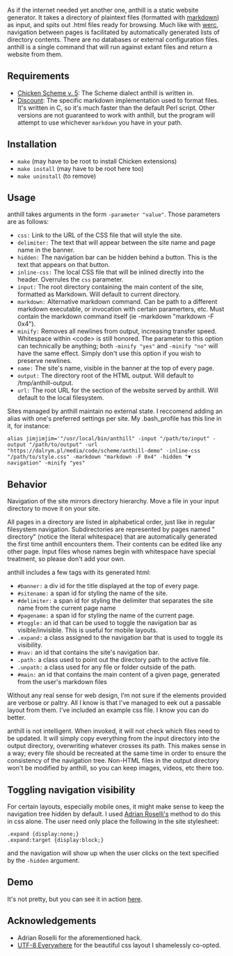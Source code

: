 As if the internet needed yet another one, anthill is a static website generator. It takes a directory of plaintext files (formatted with [markdown](https://daringfireball.net/projects/markdown/syntax)) as input, and spits out .html files ready for browsing. Much like with [werc](http://werc.cat-v.org/), navigation between pages is facilitated by automatically generated lists of directory contents. There are no databases or external configuration files. anthill is a single command that will run against extant files and return a website from them. 

## Requirements

+ [Chicken Scheme v. 5](http://www.call-cc.org/): The Scheme dialect anthill is written in.
+ [Discount](http://www.pell.portland.or.us/~orc/Code/discount/): The specific markdown implementation used to format files. It's written in C, so it's much faster than the default Perl script. Other versions are not guaranteed to work with anthill, but the program will attempt to use whichever ``markdown`` you have in your path.

## Installation

+ `make` (may have to be root to install Chicken extensions)
+ `make install` (may have to be root here too)
+ `make uninstall` (to remove)

## Usage

anthill takes arguments in the form `-parameter "value"`. Those parameters are as follows:

+ `css:` Link to the URL of the CSS file that will style the site.
+ `delimiter:` The text that will appear between the site name and page name in the banner.
+ `hidden:` The navigation bar can be hidden behind a button. This is the text that appears on that button.
+ `inline-css:` The local CSS file that will be inlined directly into the header. Overrules the `css` parameter.
+ `input:` The root directory containing the main content of the site, formatted as Markdown. Will default to current directory.
+ `markdown:` Alternative markdown command. Can be path to a different markdown executable, or invocation with certain paramerters, etc. Must contain the markdown command itself (ie -markdown "markdown -F 0x4").
+ `minify:` Removes all newlines from output, increasing transfer speed. Whitespace within <code\> is still honored. The parameter to this option can technically be anything; both `-minify "yes"` and `-minify "no"` will have the same effect. Simply don't use this option if you wish to preserve newlines.
+ `name:` The site's name, visible in the banner at the top of every page.
+ `output:` The directory root of the HTML output. Will default to /tmp/anthill-output.
+ `url:` The root URL for the section of the website served by anthill. Will default to the local filesystem.

Sites managed by anthill maintain no external state. I reccomend adding an alias with one's preferred settings per site. My .bash_profile has this line in it, for instance:

    alias jimjimjim='"/usr/local/bin/anthill" -input "/path/to/input" -output "/path/to/output" -url "https://dalrym.pl/media/code/scheme/anthill-demo" -inline-css "/path/to/style.css" -markdown "markdown -F 0x4" -hidden "▼ navigation" -minify "yes"

## Behavior

Navigation of the site mirrors directory hierarchy. Move a file in your input directory to move it on your site. 

All pages in a directory are listed in alphabetical order, just like in regular filesystem navigation. Subdirectories are represented by pages named " directory" (notice the literal whitespace) that are automatically generated the first time anthill encounters them. Their contents can be edited like any other page. Input files whose names begin with whitespace have special treatment, so please don't add your own. 

anthill includes a few tags with its generated html:

+ ``#banner:`` a div id for the title displayed at the top of every page.
+ ``#sitename:`` a span id for styling the name of the site.
+ ``#delimiter:`` a span id for styling the delimiter that separates the site name from the current page name
+ ``#pagename:`` a span id for styling the name of the current page.
+ ``#toggle:`` an id that can be used to toggle the navigation bar as visible/invisible. This is useful for mobile layouts.
+ ``.expand:`` a class assigned to the navigation bar that is used to toggle its visibility. 
+ ``#nav:`` an id that contains the site's navigation bar.
+ ``.path:`` a class used to point out the directory path to the active file.
+ ``.unpath:`` a class used for any file or folder outside of the path.
+ ``#main:`` an id that contains the main content of a given page, generated from the user's markdown files

Without any real sense for web design, I'm not sure if the elements provided are verbose or paltry. All I know is that I've managed to eek out a passable layout from them. I've included an example css file. I know you can do better.

anthill is not intelligent. When invoked, it will not check which files need to be updated. It will simply copy everything from the input directory into the output directory, overwriting whatever crosses its path. This makes sense in a way; every file should be recreated at the same time in order to ensure the consistency of the navigation tree. Non-HTML files in the output directory won't be modified by anthill, so you can keep images, videos, etc there too.
 
## Toggling navigation visibility

For certain layouts, especially mobile ones, it might make sense to keep the navigation tree hidden by default. I used [Adrian Roselli's](http://adrianroselli.com/2015/07/showhide-script-free-which-means-css-only.html) method to do this in css alone. The user need only place the following in the site stylesheet:

    .expand {display:none;}
    .expand:target {display:block;}

and the navigation will show up when the user clicks on the text specified by the ``-hidden`` argument.

## Demo

It's not pretty, but you can see it in action [here](https://dalrym.pl/media/code/scheme/anthill-demo/index.html).

## Acknowledgements

+ Adrian Roselli for the aforementioned hack.
+ [UTF-8 Everywhere](http://utf8everywhere.org/) for the beautiful css layout I shamelessly co-opted.
